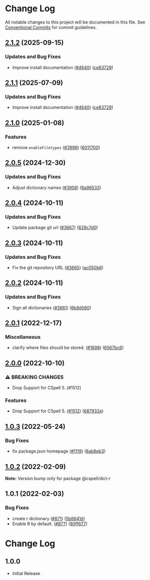 # Change Log

All notable changes to this project will be documented in this file.
See [Conventional Commits](https://conventionalcommits.org) for commit guidelines.

## [2.1.2](https://github.com/Omcsesz/cspell-dicts/compare/@cspell/dict-r@2.1.1...@cspell/dict-r@2.1.2) (2025-09-15)


### Updates and Bug Fixes

* Improve install documentation ([#4640](https://github.com/Omcsesz/cspell-dicts/issues/4640)) ([ce83729](https://github.com/Omcsesz/cspell-dicts/commit/ce837295163125b6ff57494d9de1609edc6204e6))

## [2.1.1](https://github.com/streetsidesoftware/cspell-dicts/compare/@cspell/dict-r@2.1.0...@cspell/dict-r@2.1.1) (2025-07-09)


### Updates and Bug Fixes

* Improve install documentation ([#4640](https://github.com/streetsidesoftware/cspell-dicts/issues/4640)) ([ce83729](https://github.com/streetsidesoftware/cspell-dicts/commit/ce837295163125b6ff57494d9de1609edc6204e6))

## [2.1.0](https://github.com/streetsidesoftware/cspell-dicts/compare/@cspell/dict-r@2.0.5...@cspell/dict-r@2.1.0) (2025-01-08)


### Features

* remove `enableFiletypes` ([#3996](https://github.com/streetsidesoftware/cspell-dicts/issues/3996)) ([6011700](https://github.com/streetsidesoftware/cspell-dicts/commit/6011700cc2d90edd2048f293fe2235b6212a805a))

## [2.0.5](https://github.com/streetsidesoftware/cspell-dicts/compare/@cspell/dict-r@2.0.4...@cspell/dict-r@2.0.5) (2024-12-30)


### Updates and Bug Fixes

* Adjust dictionary names ([#3958](https://github.com/streetsidesoftware/cspell-dicts/issues/3958)) ([8a96533](https://github.com/streetsidesoftware/cspell-dicts/commit/8a96533bec21280103740868b81559437c413501))

## [2.0.4](https://github.com/streetsidesoftware/cspell-dicts/compare/@cspell/dict-r@2.0.3...@cspell/dict-r@2.0.4) (2024-10-11)


### Updates and Bug Fixes

* Update package git url ([#3667](https://github.com/streetsidesoftware/cspell-dicts/issues/3667)) ([629c7d0](https://github.com/streetsidesoftware/cspell-dicts/commit/629c7d0a5e1bacad1d3874b1f8372edc3494ef97))

## [2.0.3](https://github.com/streetsidesoftware/cspell-dicts/compare/@cspell/dict-r@2.0.2...@cspell/dict-r@2.0.3) (2024-10-11)


### Updates and Bug Fixes

* Fix the git repository URL ([#3665](https://github.com/streetsidesoftware/cspell-dicts/issues/3665)) ([ac050b6](https://github.com/streetsidesoftware/cspell-dicts/commit/ac050b697d57820109995e92fac5ccc32ced1723))

## [2.0.2](https://github.com/streetsidesoftware/cspell-dicts/compare/@cspell/dict-r@2.0.1...@cspell/dict-r@2.0.2) (2024-10-11)


### Updates and Bug Fixes

* Sign all dictionaries ([#3661](https://github.com/streetsidesoftware/cspell-dicts/issues/3661)) ([6b8d560](https://github.com/streetsidesoftware/cspell-dicts/commit/6b8d560cf51a593458ce42bca415859f872cfc97))

## [2.0.1](https://github.com/streetsidesoftware/cspell-dicts/compare/@cspell/dict-r@2.0.0...@cspell/dict-r@2.0.1) (2022-12-17)


### Miscellaneous

* clarify where files should be stored. ([#1698](https://github.com/streetsidesoftware/cspell-dicts/issues/1698)) ([6567bc6](https://github.com/streetsidesoftware/cspell-dicts/commit/6567bc62130404cb32945bdcc3bf07316c839396))

## [2.0.0](https://github.com/streetsidesoftware/cspell-dicts/compare/@cspell/dict-r@1.0.3...@cspell/dict-r@2.0.0) (2022-10-10)


### ⚠ BREAKING CHANGES

* Drop Support for CSpell 5. (#1512)

### Features

* Drop Support for CSpell 5. ([#1512](https://github.com/streetsidesoftware/cspell-dicts/issues/1512)) ([687932e](https://github.com/streetsidesoftware/cspell-dicts/commit/687932e187e4bce87d7904e3a2e53dd6de6ac372))

## [1.0.3](https://github.com/streetsidesoftware/cspell-dicts/compare/@cspell/dict-r@1.0.2...@cspell/dict-r@1.0.3) (2022-05-24)


### Bug Fixes

* fix package.json homepage ([#1119](https://github.com/streetsidesoftware/cspell-dicts/issues/1119)) ([8ab8eb3](https://github.com/streetsidesoftware/cspell-dicts/commit/8ab8eb3733b7b9c783b5d93fdeff4d4ca739e8f4))





## [1.0.2](https://github.com/streetsidesoftware/cspell-dicts/compare/@cspell/dict-r@1.0.1...@cspell/dict-r@1.0.2) (2022-02-09)

**Note:** Version bump only for package @cspell/dict-r





## 1.0.1 (2022-02-03)


### Bug Fixes

* create r dictionary ([#871](https://github.com/streetsidesoftware/cspell-dicts/issues/871)) ([5b8641d](https://github.com/streetsidesoftware/cspell-dicts/commit/5b8641dc99b55a2cc934e2321ba20962e691909f))
* Enable R by default. ([#877](https://github.com/streetsidesoftware/cspell-dicts/issues/877)) ([80ff677](https://github.com/streetsidesoftware/cspell-dicts/commit/80ff6774669bbc5c33f4e6c9351f360e99c558dc))





# Change Log

## 1.0.0

- Initial Release

